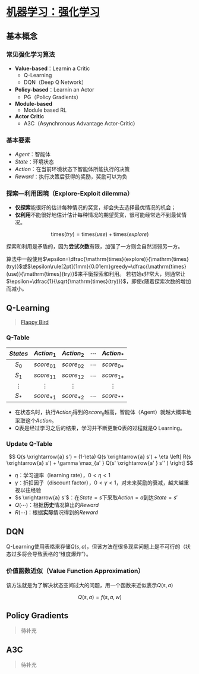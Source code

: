 <link rel='stylesheet' href='../../style/index.css'>
<script src='../../style/index.js'></script>

# [机器学习：强化学习](./index.html)

## 基本概念

### 常见强化学习算法

- **Value-based**：Learnin a Critic
  - Q-Learning
  - DQN（Deep Q Network）
- **Policy-based**：Learnin an Actor
  - PG（Policy Gradients）
- **Module-based**
  - Module based RL
- **Actor Critic**
  - A3C（Asynchronous Advantage Actor-Critic）

### 基本要素

- $Agent$：智能体
- $State$：环境状态
- $Action$：在当前环境状态下智能体所能执行的决策
- $Reward$：执行决策后获得的奖励，奖励可以为负

### 探索—利用困境（Explore-Exploit dilemma）

- **仅探索**能很好的估计每种情况的奖赏，却会失去选择最优情况的机会；
- **仅利用**不能很好地估计估计每种情况的期望奖赏，很可能经常选不到最优情况。

$$\mathrm{times}(try) = \mathrm{times}(use) + \mathrm{times}(explore)$$

探索和利用是矛盾的，因为**尝试次数**有限，加强了一方则会自然消弱另一方。

算法中一般使用$\epsilon=\dfrac{\mathrm{times}(explore)}{\mathrm{times}(try)}$或$\epsilon\rule[2pt]{1mm}{0.01em}greedy=\dfrac{\mathrm{times}(use)}{\mathrm{times}(try)}$来平衡探索和利用。
若初始$\epsilon$非常大，则通常让$\epsilon=\dfrac{1}{\sqrt{\mathrm{times}(try)}}$，即使$\epsilon$随着探索次数的增加而减小。

## Q-Learning

>[Flappy Bird](https://enhuiz.github.io/flappybird-ql/)

### Q-Table

| $States$ | $Action_1$ | $Action_2$ | $\cdots$ | $Action_*$ |
| :-: | :-: | :-: | :-: | :-: |
| $S_0$    | $score_{01}$ | $score_{02}$ | $\cdots$ | $score_{0*}$ |
| $S_1$    | $score_{11}$ | $score_{12}$ | $\cdots$ | $score_{1*}$ |
| $\vdots$ | $\vdots$     | $\vdots$     |          | $\vdots$     |
| $S_*$    | $score_{*1}$ | $score_{*2}$ | $\cdots$ | $score_{**}$ |

- 在状态$S_i$时，执行$Action_j$得到的$score_{ij}$越高，智能体（Agent）就越大概率地采取这个$Action$。
- Q表是经过学习之后的结果，学习并不断更新Q表的过程就是Q Learning。

### Update Q-Table

$$
    Q(s \xrightarrow{a} s') =
        (1-\eta) Q(s \xrightarrow{a} s') +
        \eta \left[
            R(s \xrightarrow{a} s') +
            \gamma  \max_{a' } Q(s'  \xrightarrow{a' } s'' )
        \right]
$$

- $\eta$：学习速率（learning rate），$0<\eta<1$
- $\gamma$：折扣因子（discount factor），$0<\gamma<1$，对未来奖励的衰减，越大越重视以往经验
- $s \xrightarrow{a} s'$：在$State=s$下采取$Action=a$到达$State=s'$
- $Q(\cdots)$：根据**历史**情况算出的$Reward$
- $R(\cdots)$：根据**实际**情况得到的$Reward$

## DQN

Q-Learning使用表格来存储$Q(s,a)$，但该方法在很多现实问题上是不可行的（状态过多将会导致表格的“维度爆炸”）。

### 价值函数近似（Value Function Approximation）

该方法就是为了解决状态空间过大的问题，用一个函数来近似表示$Q(s, a)$

$$Q(s, a) = f(s, a, w)$$

## Policy Gradients

>待补充

## A3C

>待补充